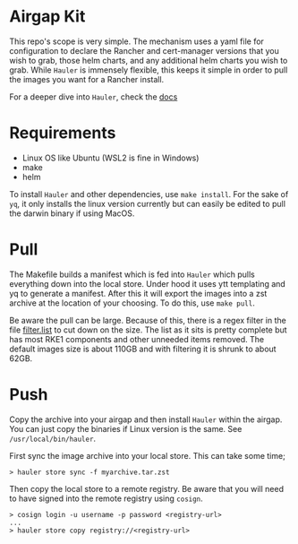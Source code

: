 # Airgap Kit

This repo's scope is very simple. The mechanism uses a yaml file for configuration to declare the Rancher and cert-manager versions that you wish to grab, those helm charts, and any additional helm charts you wish to grab. While `Hauler` is immensely flexible, this keeps it simple in order to pull the images you want for a Rancher install.

For a deeper dive into `Hauler`, check the [docs](https://rancherfederal.github.io/hauler-docs/)

# Requirements
* Linux OS like Ubuntu (WSL2 is fine in Windows)
* make
* helm

To install `Hauler` and other dependencies, use `make install`. For the sake of `yq`, it only installs the linux version currently but can easily be edited to pull the darwin binary if using MacOS.

# Pull
The Makefile builds a manifest which is fed into `Hauler` which pulls everything down into the local store. Under hood it uses ytt templating and yq to generate a manifest. After this it will export the images into a zst archive at the location of your choosing. To do this, use `make pull`.

Be aware the pull can be large. Because of this, there is a regex filter in the file [filter.list](./filter.list) to cut down on the size. The list as it sits is pretty complete but has most RKE1 components and other unneeded items removed. The default images size is about 110GB and with filtering it is shrunk to about 62GB.

# Push
Copy the archive into your airgap and then install `Hauler` within the airgap. You can just copy the binaries if Linux version is the same. See `/usr/local/bin/hauler`.

First sync the image archive into your local store. This can take some time;
```console
> hauler store sync -f myarchive.tar.zst
```

Then copy the local store to a remote registry. Be aware that you will need to have signed into the remote registry using `cosign`.
```console
> cosign login -u username -p password <registry-url>
...
> hauler store copy registry://<registry-url>
```


